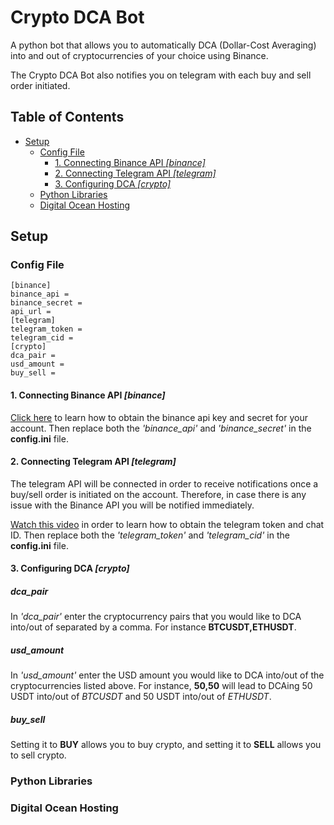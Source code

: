 
# Crypto DCA Bot
A python bot that allows you to automatically DCA (Dollar-Cost Averaging) into and out of cryptocurrencies of your choice using Binance.

The Crypto DCA Bot also notifies you on telegram with each buy and sell order initiated.  
## Table of Contents
- [Setup](#setup)
    - [Config File](#config-file)
        - [1. Connecting Binance API *[binance]*](#1-connecting-binance-api-binance)
        - [2. Connecting Telegram API *[telegram]*](#2-connecting-telegram-api-telegram)
        - [3. Configuring DCA *[crypto]*](#1-connecting-binance-api-binance)
    - [Python Libraries](#python-libraries)
    - [Digital Ocean Hosting](#digital-ocean-hosting)

## Setup
### Config File
```
[binance]
binance_api = 
binance_secret = 
api_url = 
[telegram]
telegram_token = 
telegram_cid = 
[crypto]
dca_pair = 
usd_amount = 
buy_sell = 
```
#### 1. Connecting Binance API *[binance]*
[Click here](https://algotrading101.com/learn/binance-python-api-guide/#:~:text=After%20logging%20in%20to%20your,label%20for%20the%20API%20key.) to learn how to obtain the binance api key and secret for your account. Then replace both the *'binance_api'* and *'binance_secret'* in the **config.ini** file.
#### 2. Connecting Telegram API *[telegram]*
The telegram API will be connected in order to receive notifications once a buy/sell order is initiated on the account. Therefore, in case there is any issue with the Binance API you will be notified immediately.  

[Watch this video](https://www.youtube.com/watch?v=ps1yeWwd6iA) in order to learn how to obtain the telegram token and chat ID. Then replace both the *'telegram_token'* and *'telegram_cid'* in the **config.ini** file.
#### 3. Configuring DCA *[crypto]*
##### **dca_pair**
In *'dca_pair'* enter the cryptocurrency pairs that you would like to DCA into/out of separated by a comma. For instance **BTCUSDT,ETHUSDT**.  
##### **usd_amount**
In *'usd_amount'* enter the USD amount you would like to DCA into/out of the cryptocurrencies listed above. For instance, **50,50** will lead to DCAing 50 USDT into/out of *BTCUSDT* and 50 USDT into/out of *ETHUSDT*.
##### **buy_sell**
Setting it to **BUY** allows you to buy crypto, and setting it to **SELL** allows you to sell crypto.
### Python Libraries
### Digital Ocean Hosting







